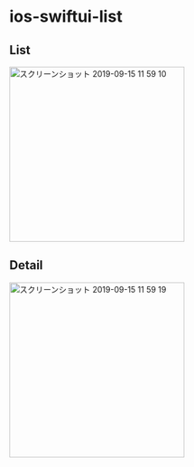 # ios-swiftui-list

## List
<img width="310" alt="スクリーンショット 2019-09-15 11 59 10" src="https://user-images.githubusercontent.com/9479568/64916057-7d6ca980-d7b0-11e9-96b8-6f8fcb6fb956.png">

## Detail

<img width="310" alt="スクリーンショット 2019-09-15 11 59 19" src="https://user-images.githubusercontent.com/9479568/64916066-a7be6700-d7b0-11e9-86f1-4ca4a329048b.png">
